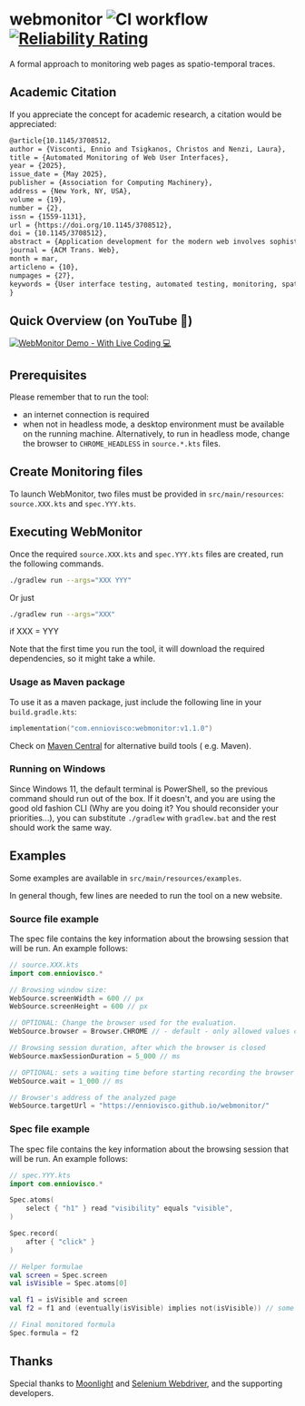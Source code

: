 # webmonitor ![CI workflow](https://github.com/ennioVisco/webmonitor/actions/workflows/build.yml/badge.svg) [![Reliability Rating](https://sonarcloud.io/api/project_badges/measure?project=ennioVisco_webmonitor&metric=reliability_rating)](https://sonarcloud.io/summary/new_code?id=ennioVisco_webmonitor)

A formal approach to monitoring web pages as spatio-temporal traces.

## Academic Citation
If you appreciate the concept for academic research, a citation would be appreciated:
```tex
@article{10.1145/3708512,
author = {Visconti, Ennio and Tsigkanos, Christos and Nenzi, Laura},
title = {Automated Monitoring of Web User Interfaces},
year = {2025},
issue_date = {May 2025},
publisher = {Association for Computing Machinery},
address = {New York, NY, USA},
volume = {19},
number = {2},
issn = {1559-1131},
url = {https://doi.org/10.1145/3708512},
doi = {10.1145/3708512},
abstract = {Application development for the modern web involves sophisticated engineering workflows—including user interface (UI) aspects. Such user interfaces comprise web elements that are typically created with HTML/CSS markup and JavaScript-like languages, yielding web documents. Their testing entails performing checks to examine visual and structural parts of the resulting UI software against requirements such as usability, accessibility, performance, or, increasingly, compliance with standards. However, current techniques are largely ad hoc and tailor-made to specific classes of requirements or web technologies and extensively require human-in-the-loop qualitative evaluations. Web UI evaluation so far has lacked formal foundations, which would provide assurances of compliance with requirements in an automatic manner. To this end, we devise a methodology and accompanying technical framework for web UIs. In our approach, requirements are formally specified in a spatio-temporal logic able to capture both the layout of visual components as well as how they change over time, as a user interacts with them. The technique we advocate is independent of the underlying technologies a web application may be developed with, as well as the browser and operating system used. To concretely support the specification and evaluation of UI requirements, our framework is grounded on open source tools for instrumenting, analyzing, and reporting spatio-temporal behaviors in webpages. We demonstrate our approach in practice over web accessibility standards posing challenges for automated verification.},
journal = {ACM Trans. Web},
month = mar,
articleno = {10},
numpages = {27},
keywords = {User interface testing, automated testing, monitoring, spatio-temporal logic, selenium webdriver}
}
```

## Quick Overview (on YouTube 🎥)

[![WebMonitor Demo - With Live Coding 💻](https://i.ytimg.com/vi/hqVw0JU3k9c/hqdefault.jpg)](https://youtu.be/hqVw0JU3k9c "WebMonitor Demo - With Live Coding 💻")

## Prerequisites

Please remember that to run the tool:

- an internet connection is required
- when not in headless mode, a desktop environment must be available on the running machine.
  Alternatively, to run in headless mode, change the browser to `CHROME_HEADLESS` in `source.*.kts` files.

## Create Monitoring files

To launch WebMonitor, two files must be provided in `src/main/resources`: `source.XXX.kts` and `spec.YYY.kts`.

## Executing WebMonitor

Once the required `source.XXX.kts` and `spec.YYY.kts` files are created, run the following commands.

```sh
./gradlew run --args="XXX YYY" 
```

Or just

```sh
./gradlew run --args="XXX" 
```

if XXX = YYY

Note that the first time you run the tool, it will download the required dependencies, so it might take a while.

### Usage as Maven package

To use it as a maven package, just include the following line in your `build.gradle.kts`:

```kts
implementation("com.enniovisco:webmonitor:v1.1.0")
```

Check on [Maven Central](https://central.sonatype.com/artifact/com.enniovisco/webmonitor/) for alternative build tools (
e.g. Maven).

### Running on Windows

Since Windows 11, the default terminal is PowerShell, so the previous command should run out of the box. If it doesn't,
and you are using the good old fashion CLI (Why are you doing it? You should reconsider your priorities...), you can
substitute `./gradlew` with `gradlew.bat` and the rest should work the same way.

## Examples

Some examples are available in `src/main/resources/examples`.

In general though, few lines are needed to run the tool on a new website.

### Source file example

The spec file contains the key information about the browsing session that will be run. An example follows:

```kts
// source.XXX.kts
import com.enniovisco.*

// Browsing window size:
WebSource.screenWidth = 600 // px 
WebSource.screenHeight = 600 // px

// OPTIONAL: Change the browser used for the evaluation. 
WebSource.browser = Browser.CHROME // - default - only allowed values currently are CHROME and FIREFOX

// Browsing session duration, after which the browser is closed
WebSource.maxSessionDuration = 5_000 // ms

// OPTIONAL: sets a waiting time before starting recording the browser (so that initial loading errors can be skipped by the analysis)
WebSource.wait = 1_000 // ms 

// Browser's address of the analyzed page
WebSource.targetUrl = "https://enniovisco.github.io/webmonitor/"

```

### Spec file example

The spec file contains the key information about the browsing session that will be run. An example follows:

```kts
// spec.YYY.kts
import com.enniovisco.*

Spec.atoms(
    select { "h1" } read "visibility" equals "visible",
)

Spec.record(
    after { "click" }
)

// Helper formulae
val screen = Spec.screen
val isVisible = Spec.atoms[0]

val f1 = isVisible and screen
val f2 = f1 and (eventually(isVisible) implies not(isVisible)) // some random complex formula to show operators.

// Final monitored formula
Spec.formula = f2
```

## Thanks

Special thanks to [Moonlight](https://github.com/MoonLightSuite/MoonLight)
and [Selenium Webdriver](https://github.com/SeleniumHQ/selenium), and the supporting developers.

